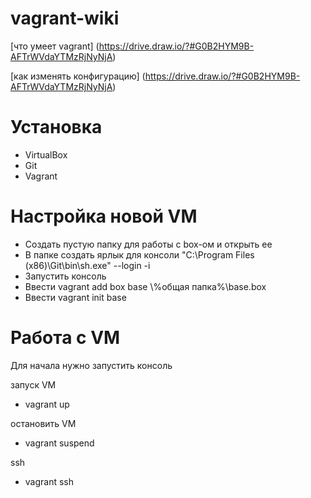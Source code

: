 # vagrant-wiki

[что умеет vagrant] (https://drive.draw.io/?#G0B2HYM9B-AFTrWVdaYTMzRjNyNjA)

[как изменять конфигурацию] (https://drive.draw.io/?#G0B2HYM9B-AFTrWVdaYTMzRjNyNjA)


# Установка
- VirtualBox
- Git
- Vagrant

# Настройка новой VM
- Создать пустую папку для работы с box-ом и открыть ее 
- В папке создать ярлык для консоли "C:\Program Files (x86)\Git\bin\sh.exe" --login -i
- Запустить консоль
- Ввести vagrant add box base \\%общая папка%\base.box
- Ввести vagrant init base

# Работа с VM
Для начала нужно запустить консоль

запуск VM
- vagrant up

остановить VM
- vagrant suspend

ssh
 - vagrant ssh


